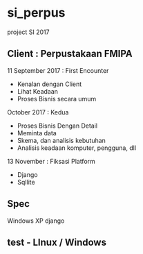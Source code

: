 # si_perpus
project SI 2017

## Client : Perpustakaan FMIPA

11 September 2017 : First Encounter
- Kenalan dengan Client  
- Lihat Keadaan
- Proses Bisnis secara umum

 October 2017 : Kedua
 - Proses Bisnis Dengan Detail
 - Meminta data
 - Skema, dan analisis kebutuhan
 - Analisis keadaan komputer, pengguna, dll

13 November : Fiksasi Platform
 - Django
 - Sqllite
 
 ## Spec
 Windows XP
 django
 
 
 ## test - LInux / Windows
